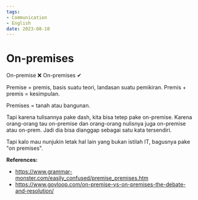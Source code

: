 ```yaml
---
tags:
- Communication
- English
date: 2023-08-10
---
```


# On-premises

On-premise ❌
On-premises ✔

Premise = premis, basis suatu teori, landasan suatu pemikiran. Premis + premis = kesimpulan.

Premises = tanah atau bangunan.

Tapi karena tulisannya pake dash, kita bisa tetep pake on-premise. Karena orang-orang tau on-premise dan orang-orang nulisnya juga on-premise atau on-prem. Jadi dia bisa dianggap sebagai satu kata tersendiri.

Tapi kalo mau nunjukin letak hal lain yang bukan istilah IT, bagusnya pake "on premises".



**References:**

- https://www.grammar-monster.com/easily_confused/premise_premises.htm
- https://www.govloop.com/on-premise-vs-on-premises-the-debate-and-resolution/